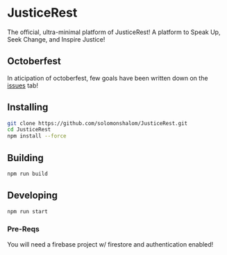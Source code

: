 # JusticeRest

The official, ultra-minimal platform of JusticeRest! A platform to Speak Up, Seek Change, and Inspire Justice!

## Octoberfest

In aticipation of octoberfest, few goals have been written down on the [issues](https://github.com/solomonshalom/JusticeRest/issues/5) tab!

## Installing

```bash
git clone https://github.com/solomonshalom/JusticeRest.git
cd JusticeRest
npm install --force
```

## Building

```bash
npm run build
```

## Developing

```bash
npm run start
```

### Pre-Reqs
You will need a firebase project w/ firestore and authentication enabled! 
